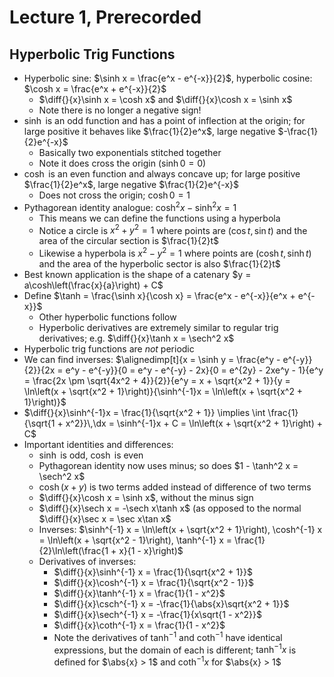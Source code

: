 # Lecture 1, Prerecorded

## Hyperbolic Trig Functions

* Hyperbolic sine: $\sinh x = \frac{e^x - e^{-x}}{2}$, hyperbolic cosine: $\cosh x = \frac{e^x + e^{-x}}{2}$
	* $\diff{}{x}\sinh x = \cosh x$ and $\diff{}{x}\cosh x = \sinh x$
	* Note there is no longer a negative sign!
* $\sinh$ is an odd function and has a point of inflection at the origin; for large positive it behaves like $\frac{1}{2}e^x$, large negative $-\frac{1}{2}e^{-x}$
	* Basically two exponentials stitched together
	* Note it does cross the origin ($\sinh 0 = 0$)
* $\cosh$ is an even function and always concave up; for large positive $\frac{1}{2}e^x$, large negative $\frac{1}{2}e^{-x}$
	* Does not cross the origin; $\cosh 0 = 1$
* Pythagorean identity analogue: $\cosh^2 x - \sinh^2 x = 1$
	* This means we can define the functions using a hyperbola
	* Notice a circle is $x^2 + y^2 = 1$ where points are $(\cos t, \sin t)$ and the area of the circular section is $\frac{1}{2}t$
	* Likewise a hyperbola is $x^2 - y^2 = 1$ where points are $(\cosh t, \sinh t)$ and the area of the hyperbolic sector is also $\frac{1}{2}t$
* Best known application is the shape of a catenary $y = a\cosh\left(\frac{x}{a}\right) + C$
* Define $\tanh = \frac{\sinh x}{\cosh x} = \frac{e^x - e^{-x}}{e^x + e^{-x}}$
	* Other hyperbolic functions follow
	* Hyperbolic derivatives are extremely similar to regular trig derivatives; e.g. $\diff{}{x}\tanh x = \sech^2 x$
* Hyperbolic trig functions are *not* periodic
* We can find inverses: $\alignedimp[t]{x = \sinh y = \frac{e^y - e^{-y}}{2}}{2x = e^y - e^{-y}}{0 = e^y - e^{-y} - 2x}{0 = e^{2y} - 2xe^y - 1}{e^y = \frac{2x \pm \sqrt{4x^2 + 4}}{2}}{e^y = x + \sqrt{x^2 + 1}}{y = \ln\left(x + \sqrt{x^2 + 1}\right)}{\sinh^{-1}x = \ln\left(x + \sqrt{x^2 + 1}\right)}$
* $\diff{}{x}\sinh^{-1}x = \frac{1}{\sqrt{x^2 + 1}} \implies \int \frac{1}{\sqrt{1 + x^2}}\,\dx = \sinh^{-1}x + C = \ln\left(x + \sqrt{x^2 + 1}\right) + C$
* Important identities and differences:
	* $\sinh$ is odd, $\cosh$ is even
	* Pythagorean identity now uses minus; so does $1 - \tanh^2 x = \sech^2 x$
	* $\cosh(x + y)$ is two terms added instead of difference of two terms
	* $\diff{}{x}\cosh x = \sinh x$, without the minus sign
	* $\diff{}{x}\sech x = -\sech x\tanh x$ (as opposed to the normal $\diff{}{x}\sec x = \sec x\tan x$
	* Inverses: $\sinh^{-1} x = \ln\left(x + \sqrt{x^2 + 1}\right), \cosh^{-1} x = \ln\left(x + \sqrt{x^2 - 1}\right), \tanh^{-1} x = \frac{1}{2}\ln\left(\frac{1 + x}{1 - x}\right)$
	* Derivatives of inverses:
		* $\diff{}{x}\sinh^{-1} x = \frac{1}{\sqrt{x^2 + 1}}$
		* $\diff{}{x}\cosh^{-1} x = \frac{1}{\sqrt{x^2 - 1}}$
		* $\diff{}{x}\tanh^{-1} x = \frac{1}{1 - x^2}$
		* $\diff{}{x}\csch^{-1} x = -\frac{1}{\abs{x}\sqrt{x^2 + 1}}$
		* $\diff{}{x}\sech^{-1} x = -\frac{1}{x\sqrt{1 - x^2}}$
		* $\diff{}{x}\coth^{-1} x = \frac{1}{1 - x^2}$
		* Note the derivatives of $\tanh^{-1}$ and $\coth^{-1}$ have identical expressions, but the domain of each is different; $\tanh^{-1} x$ is defined for $\abs{x} > 1$ and $\coth^{-1} x$ for $\abs{x} > 1$

